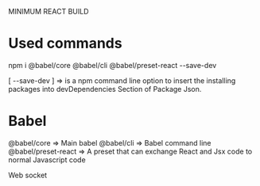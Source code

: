 MINIMUM REACT BUILD

Used commands
==============
npm i @babel/core @babel/cli @babel/preset-react --save-dev

[ --save-dev ] => is a npm command line option to insert the installing packages into devDependencies Section of Package Json.

Babel
=======
@babel/core => Main babel
@babel/cli => Babel command line
@babel/preset-react => A preset that can exchange React and Jsx code to normal Javascript code


Web socket
